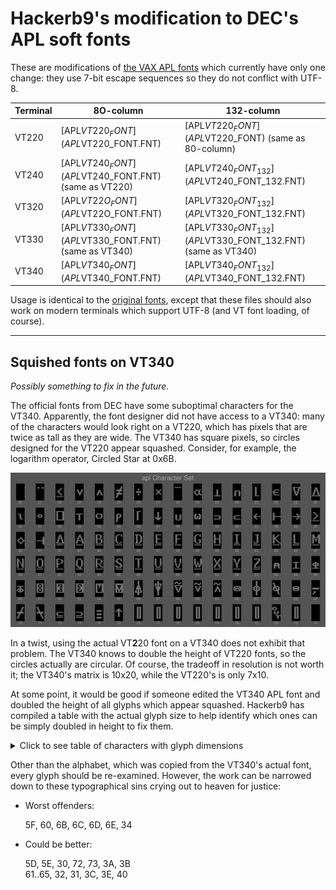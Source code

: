 # Hackerb9's modification to DEC's APL soft fonts

These are modifications of [the VAX APL fonts](../aplfont) which
currently have only one change: they use 7-bit escape sequences so
they do not conflict with UTF-8.

| Terminal | 8O-column                                            | 132-column                                                  |
|----------|------------------------------------------------------|-------------------------------------------------------------|
| VT220    | [APL$VT220_FONT](APL$VT220_FONT.FNT)                 | [APL$VT220_FONT](APL$VT220_FONT) (same as 80-column)        |
| VT240    | [APL$VT240_FONT](APL$VT240_FONT.FNT) (same as VT220) | [APL$VT240_FONT_132](APL$VT240_FONT_132.FNT)                |
| VT320    | [APL$VT22O_FONT](APL$VT22O_FONT.FNT)                 | [APL$VT320_FONT_132](APL$VT320_FONT_132.FNT)                |
| VT330    | [APL$VT330_FONT](APL$VT330_FONT.FNT) (same as VT340) | [APL$VT330_FONT_132](APL$VT330_FONT_132.FNT) (same as VT340) |
| VT340    | [APL$VT340_FONT](APL$VT340_FONT.FNT)                 | [APL$VT340_FONT_132](APL$VT340_FONT_132.FNT)                |

Usage is identical to the [original fonts](../aplfont), except that
these files should also work on modern terminals which support UTF-8
(and VT font loading, of course).

----------------------------------------------------------------------

## Squished fonts on VT340

_Possibly something to fix in the future._

The official fonts from DEC have some suboptimal characters for the
VT340. Apparently, the font designer did not have access to a VT340:
many of the characters would look right on a VT220, which has pixels
that are twice as tall as they are wide. The VT340 has square pixels,
so circles designed for the VT220 appear squashed. Consider, for
example, the logarithm operator, Circled Star at 0x6B.

![Montage of DEC's VT340 APL characters][montage]

In a twist, using the actual VT**2**20 font on a VT340 does not
exhibit that problem. The VT340 knows to double the height of VT220
fonts, so the circles actually are circular. Of course, the tradeoff
in resolution is not worth it; the VT340's matrix is 10x20, while the
VT220's is only 7x10.

At some point, it would be good if someone edited the VT340 APL font
and doubled the height of all glyphs which appear squashed. Hackerb9
has compiled a table with the actual glyph size to help identify which
ones can be simply doubled in height to fix them.

<details><summary>Click to see table of characters with glyph dimensions</summary>

`for f in char-apl-10x20-??.png; do convert $f +trim info:-; done  | column -t -o" | "`
| Hex | Glyph                                        | WxH   | Offset<br/>in 10x20 |
|-----|----------------------------------------------|-------|---------------------|
| 21  | <img src="../aplfont/chars-orig/char-apl-10x20-21.png"> | 7x2   | +2+4                |
| 22  | <img src="../aplfont/chars-orig/char-apl-10x20-22.png"> | 8x11  | +1+5                |
| 23  | <img src="../aplfont/chars-orig/char-apl-10x20-23.png"> | 7x7   | +2+7                |
| 24  | <img src="../aplfont/chars-orig/char-apl-10x20-24.png"> | 7x7   | +2+7                |
| 25  | <img src="../aplfont/chars-orig/char-apl-10x20-25.png"> | 8x14  | +1+3                |
| 26  | <img src="../aplfont/chars-orig/char-apl-10x20-26.png"> | 6x8   | +2+6                |
| 27  | <img src="../aplfont/chars-orig/char-apl-10x20-27.png"> | 7x6   | +2+7                |
| 28  | <img src="../aplfont/chars-orig/char-apl-10x20-28.png"> | 8x1   | +1+4                |
| 29  | <img src="../aplfont/chars-orig/char-apl-10x20-29.png"> | 9x7   | +1+7                |
| 2A  | <img src="../aplfont/chars-orig/char-apl-10x20-2A.png"> | 8x8   | +1+7                |
| 2B  | <img src="../aplfont/chars-orig/char-apl-10x20-2B.png"> | 7x7   | +2+8                |
| 2C  | <img src="../aplfont/chars-orig/char-apl-10x20-2C.png"> | 5x11  | +3+4                |
| 2D  | <img src="../aplfont/chars-orig/char-apl-10x20-2D.png"> | 8x7   | +1+7                |
| 2E  | <img src="../aplfont/chars-orig/char-apl-10x20-2E.png"> | 9x11  | +1+4                |
| 2F  | <img src="../aplfont/chars-orig/char-apl-10x20-2F.png"> | 9x11  | +1+4                |
| 30  | <img src="../aplfont/chars-orig/char-apl-10x20-30.png"> | 6x7   | +2+7                |
| 31  | <img src="../aplfont/chars-orig/char-apl-10x20-31.png"> | 6x4   | +2+8                |
| 32  | <img src="../aplfont/chars-orig/char-apl-10x20-32.png"> | 9x11  | +1+4                |
| 33  | <img src="../aplfont/chars-orig/char-apl-10x20-33.png"> | 8x8   | +1+7                |
| 34  | <img src="../aplfont/chars-orig/char-apl-10x20-34.png"> | 8x6   | +1+7                |
| 35  | <img src="../aplfont/chars-orig/char-apl-10x20-35.png"> | 7x10  | +1+7                |
| 36  | <img src="../aplfont/chars-orig/char-apl-10x20-36.png"> | 5x11  | +3+4                |
| 37  | <img src="../aplfont/chars-orig/char-apl-10x20-37.png"> | 8x10  | +1+5                |
| 38  | <img src="../aplfont/chars-orig/char-apl-10x20-38.png"> | 7x7   | +2+8                |
| 39  | <img src="../aplfont/chars-orig/char-apl-10x20-39.png"> | 8x7   | +1+7                |
| 3A  | <img src="../aplfont/chars-orig/char-apl-10x20-3A.png"> | 8x5   | +1+9                |
| 3B  | <img src="../aplfont/chars-orig/char-apl-10x20-3B.png"> | 8x5   | +1+9                |
| 3C  | <img src="../aplfont/chars-orig/char-apl-10x20-3C.png"> | 9x7   | +1+7                |
| 3D  | <img src="../aplfont/chars-orig/char-apl-10x20-3D.png"> | 9x9   | +1+6                |
| 3E  | <img src="../aplfont/chars-orig/char-apl-10x20-3E.png"> | 9x7   | +1+7                |
| 3F  | <img src="../aplfont/chars-orig/char-apl-10x20-3F.png"> | 8x11  | +1+5                |
| 40  | <img src="../aplfont/chars-orig/char-apl-10x20-40.png"> | 9x9   | +1+6                |
| 41  | <img src="../aplfont/chars-orig/char-apl-10x20-41.png"> | 9x9   | +1+6                |
| 42  | <img src="../aplfont/chars-orig/char-apl-10x20-42.png"> | 9x13  | +1+3                |
| 43  | <img src="../aplfont/chars-orig/char-apl-10x20-43.png"> | 9x13  | +1+3                |
| 44  | <img src="../aplfont/chars-orig/char-apl-10x20-44.png"> | 8x13  | +1+3                |
| 45  | <img src="../aplfont/chars-orig/char-apl-10x20-45.png"> | 8x13  | +1+3                |
| 46  | <img src="../aplfont/chars-orig/char-apl-10x20-46.png"> | 8x13  | +1+3                |
| 47  | <img src="../aplfont/chars-orig/char-apl-10x20-47.png"> | 8x13  | +1+3                |
| 48  | <img src="../aplfont/chars-orig/char-apl-10x20-48.png"> | 8x13  | +1+3                |
| 49  | <img src="../aplfont/chars-orig/char-apl-10x20-49.png"> | 8x13  | +1+3                |
| 4A  | <img src="../aplfont/chars-orig/char-apl-10x20-4A.png"> | 8x13  | +1+3                |
| 4B  | <img src="../aplfont/chars-orig/char-apl-10x20-4B.png"> | 8x13  | +1+3                |
| 4C  | <img src="../aplfont/chars-orig/char-apl-10x20-4C.png"> | 8x13  | +1+3                |
| 4D  | <img src="../aplfont/chars-orig/char-apl-10x20-4D.png"> | 9x13  | +1+3                |
| 4E  | <img src="../aplfont/chars-orig/char-apl-10x20-4E.png"> | 8x13  | +1+3                |
| 4F  | <img src="../aplfont/chars-orig/char-apl-10x20-4F.png"> | 9x13  | +1+3                |
| 50  | <img src="../aplfont/chars-orig/char-apl-10x20-50.png"> | 8x13  | +1+3                |
| 51  | <img src="../aplfont/chars-orig/char-apl-10x20-51.png"> | 8x13  | +1+3                |
| 52  | <img src="../aplfont/chars-orig/char-apl-10x20-52.png"> | 8x13  | +1+3                |
| 53  | <img src="../aplfont/chars-orig/char-apl-10x20-53.png"> | 8x13  | +1+3                |
| 54  | <img src="../aplfont/chars-orig/char-apl-10x20-54.png"> | 9x13  | +1+3                |
| 55  | <img src="../aplfont/chars-orig/char-apl-10x20-55.png"> | 8x13  | +1+3                |
| 56  | <img src="../aplfont/chars-orig/char-apl-10x20-56.png"> | 8x13  | +1+3                |
| 57  | <img src="../aplfont/chars-orig/char-apl-10x20-57.png"> | 8x13  | +1+3                |
| 58  | <img src="../aplfont/chars-orig/char-apl-10x20-58.png"> | 8x13  | +1+3                |
| 59  | <img src="../aplfont/chars-orig/char-apl-10x20-59.png"> | 9x13  | +1+3                |
| 5A  | <img src="../aplfont/chars-orig/char-apl-10x20-5A.png"> | 8x13  | +1+3                |
| 5B  | <img src="../aplfont/chars-orig/char-apl-10x20-5B.png"> | 8x13  | +1+3                |
| 5C  | <img src="../aplfont/chars-orig/char-apl-10x20-5C.png"> | 8x13  | +1+3                |
| 5D  | <img src="../aplfont/chars-orig/char-apl-10x20-5D.png"> | 7x7   | +2+8                |
| 5E  | <img src="../aplfont/chars-orig/char-apl-10x20-5E.png"> | 8x8   | +1+7                |
| 5F  | <img src="../aplfont/chars-orig/char-apl-10x20-5F.png"> | 8x8   | +1+7                |
| 60  | <img src="../aplfont/chars-orig/char-apl-10x20-60.png"> | 8x8   | +1+7                |
| 61  | <img src="../aplfont/chars-orig/char-apl-10x20-61.png"> | 8x11  | +1+4                |
| 62  | <img src="../aplfont/chars-orig/char-apl-10x20-62.png"> | 9x11  | +1+4                |
| 63  | <img src="../aplfont/chars-orig/char-apl-10x20-63.png"> | 9x11  | +1+4                |
| 64  | <img src="../aplfont/chars-orig/char-apl-10x20-64.png"> | 9x11  | +1+4                |
| 65  | <img src="../aplfont/chars-orig/char-apl-10x20-65.png"> | 9x11  | +1+4                |
| 66  | <img src="../aplfont/chars-orig/char-apl-10x20-66.png"> | 8x17  | +1+1                |
| 67  | <img src="../aplfont/chars-orig/char-apl-10x20-67.png"> | 8x17  | +1+1                |
| 68  | <img src="../aplfont/chars-orig/char-apl-10x20-68.png"> | 9x13  | +1+2                |
| 69  | <img src="../aplfont/chars-orig/char-apl-10x20-69.png"> | 8x11  | +1+3                |
| 6A  | <img src="../aplfont/chars-orig/char-apl-10x20-6A.png"> | 8x11  | +1+3                |
| 6B  | <img src="../aplfont/chars-orig/char-apl-10x20-6B.png"> | 9x6   | +1+7                |
| 6C  | <img src="../aplfont/chars-orig/char-apl-10x20-6C.png"> | 8x17  | +1+1                |
| 6D  | <img src="../aplfont/chars-orig/char-apl-10x20-6D.png"> | 8x14  | +1+3                |
| 6E  | <img src="../aplfont/chars-orig/char-apl-10x20-6E.png"> | 8x6   | +1+7                |
| 6F  | <img src="../aplfont/chars-orig/char-apl-10x20-6F.png"> | 8x8   | +1+9                |
| 70  | <img src="../aplfont/chars-orig/char-apl-10x20-70.png"> | 8x14  | +1+3                |
| 71  | <img src="../aplfont/chars-orig/char-apl-10x20-71.png"> | 8x14  | +1+3                |
| 72  | <img src="../aplfont/chars-orig/char-apl-10x20-72.png"> | 8x7   | +1+9                |
| 73  | <img src="../aplfont/chars-orig/char-apl-10x20-73.png"> | 8x7   | +1+9                |
| 74  | <img src="../aplfont/chars-orig/char-apl-10x20-74.png"> | 6x10  | +2+7                |
| 75  | <img src="../aplfont/chars-orig/char-apl-10x20-75.png"> | 8x10  | +1+5                |
| 76  | <img src="../aplfont/chars-orig/char-apl-10x20-76.png"> | 5x14  | +3+3                |
| 77  | <img src="../aplfont/chars-orig/char-apl-10x20-77.png"> | 5x14  | +3+3                |
| 78  | <img src="../aplfont/chars-orig/char-apl-10x20-78.png"> | 5x14  | +3+3                |
| 79  | <img src="../aplfont/chars-orig/char-apl-10x20-79.png"> | 5x14  | +3+3                |
| 7A  | <img src="../aplfont/chars-orig/char-apl-10x20-7A.png"> | 5x14  | +3+3                |
| 7B  | <img src="../aplfont/chars-orig/char-apl-10x20-7B.png"> | 5x14  | +3+3                |
| 7C  | <img src="../aplfont/chars-orig/char-apl-10x20-7C.png"> | 5x14  | +3+3                |
| 7D  | <img src="../aplfont/chars-orig/char-apl-10x20-7D.png"> | 10x14 | +0+3                |
| 7E  | <img src="../aplfont/chars-orig/char-apl-10x20-7E.png"> | 5x14  | +3+3                |

</details>

Other than the alphabet, which was copied from the VT340's actual
font, every glyph should be re-examined. However, the work can be
narrowed down to these typographical sins crying out to heaven for
justice:

* Worst offenders:
<ul>
5F, 60, 6B, 6C, 6D, 6E, 34
</ul>

* Could be better: 
<ul>
5D, 5E, 30, 72, 73, 3A, 3B<br/>
61..65, 32, 31, 3C, 3E, 40
</ul>



[montage]: ../../../charset/uplineload/apl-montage.png "Note how symbols such as 6B are squashed"

